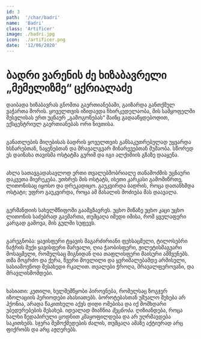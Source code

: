```yaml
---
id: 3
path:  '/char/badri'
name:  'Badri'
class: 'Artificer'
image: ./badri.jpg
icon:  ./artificer.png
date:  '12/06/2020'
---
```


# ბადრი ვარენის ძე ხიზაბავრელი „მემელიზმე“ ცქრიალაძე

დაიბადა ხიზაბავრას გნომთა გაერთიანებაში, გაიზარდა განთქმულ ვაჭართა შორის. ყოველთვის
იზიდავდა ჩხირკედელაობა, მის სამყოფელში შესვლისას ერთ უცნაურ „გამოგონებას“ მაინც
გადააწყდებოდით, ექსცენტრიულ გაერთიანებას ორი ნივთისა.

<br>განათლების მიღებისას ბადრის ყოველთვის განსაკუთრებულად უყვარდა ხსნარებთან, ნაყენებთან
და მრავალგვარ მინარევებთან მუშაობა. სწორედ ეს დაინახა თავისმა ოსტატმა გურიმ და იგი
ალქიმიის გზაზე დააყენა.

<br>ახლა სათავგადასავლოდ ერთი თვალებმობრიალე თანამოძმის უცნაური დაკვეთა მიერეკება. უთხრეს
მის ოსტატს, ისეთი კარკასი გამომიწრთე, ლითონისაც იყოსო და დრეკადიცო. გაუკვირდა ბადრის,
როცა დათანხმდა ოსტატი; უფრო გაუკვირდა, როცა ამ მასალის მოძიება მას დაავალა. 

<br>გერმანდიის სახელმწიფოში გაამგზავრეს. უცხო მიწაზე უცხო კაცი უცხო ლითონის საძებრად
გაემართა, თუმცაღა იმედი იმისა, რომ ყველაფერი კარგად გამოვა, მის გულში სუფევს.

<br>გარეგნობა: ყავისფერი ტყავის მაგარძირიანი ფეხსაცმელი, ტილოსებრი ნაჭრის მუქი ყავისფერი
შარვალი, ღია ჭაობისფერი, ჟილეტისმაგვარი მოსაცმელი, რომელსაც შიგნიდან ღია თაფლისფერი
მაისური ამშვენებს. თმა მოგრძო და ქერა, წვერი მოვლილი და ყვრიმალებამდე არმისული,
სასიამოვნოდ შესახედი რკალით. თვალები ჭროღა, მრავალფეროვანი, და მრავლისმომდები.

<br>ხასიათი: კეთილი, ხელშემწყობი პიროვნება, რომელსაც ზოგჯერ იზოლაციის პერიოდები
ახასიათებს. ბოროტებასთან უშუალო შეხება არ ჰქონია, არადა წაკითხული აქვს დიდი
ომებისა და იქ მომხდარი უბედურებების შესახებ. იდეალად მიაჩნია *შეცნობა*. ღიზიანდება,
როცა ხალხი ზედაპირული ცოდნით კმაყოფილდება და არ უღრმავდება საკითხებს. სჯერა
შემოქმედების ძალის, თუმცაღა ამაზე აქტიურად არც ფიქრობს და არც აჟღერებს.
